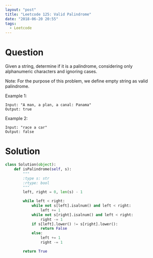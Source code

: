```yaml
---
layout: "post"
title: "Leetcode 125: Valid Palindrome"
date: "2018-06-20 20:55"
tags:
  - Leetcode
---
```


# Question
Given a string, determine if it is a palindrome, considering only alphanumeric characters and ignoring cases.

Note: For the purpose of this problem, we define empty string as valid palindrome.

Example 1:
```
Input: "A man, a plan, a canal: Panama"
Output: true
```

Example 2:
```
Input: "race a car"
Output: false
```

# Solution
```python
class Solution(object):
    def isPalindrome(self, s):
        """
        :type s: str
        :rtype: bool
        """
        left, right = 0, len(s) - 1

        while left < right:
            while not s[left].isalnum() and left < right:
                left += 1
            while not s[right].isalnum() and left < right:
                right -= 1
            if s[left].lower() != s[right].lower():
                return False
            else:
                left += 1
                right -= 1

        return True
```
